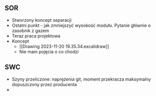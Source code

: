 
## SOR
- Stworzony koncept separacji
- Ostatni punkt - jak zmniejszyć wysokość modułu. Pytanie głównie o zasobnik z gazem
- Teraz praca projektowa
- Koncept
	- [[Drawing 2023-11-20 19.35.34.excalidraw]]
	- Nie mam pojęcia o co chodzi


## SWC
- Szyny przeliczone: naprężenia git, moment przekracza maksymalny dopuszczony przez producenta
- 